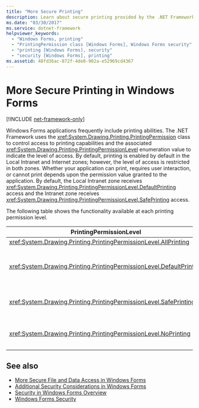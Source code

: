 ```yaml
---
title: "More Secure Printing"
description: Learn about secure printing provided by the .NET Framework, which uses the PrintingPermission class to control access to printing capabilities.
ms.date: "03/30/2017"
ms.service: dotnet-framework
helpviewer_keywords: 
  - "Windows Forms, printing"
  - "PrintingPermission class [Windows Forms], Windows Forms security"
  - "printing [Windows Forms], security"
  - "security [Windows Forms], printing"
ms.assetid: 48fd36ac-872f-4de0-902a-e52969cd4367
---
```

# More Secure Printing in Windows Forms

[!INCLUDE [net-framework-only](includes/net-framework-only.md)]

Windows Forms applications frequently include printing abilities. The .NET Framework uses the <xref:System.Drawing.Printing.PrintingPermission> class to control access to printing capabilities and the associated <xref:System.Drawing.Printing.PrintingPermissionLevel> enumeration value to indicate the level of access. By default, printing is enabled by default in the Local Intranet and Internet zones; however, the level of access is restricted in both zones. Whether your application can print, requires user interaction, or cannot print depends upon the permission value granted to the application. By default, the Local Intranet zone receives <xref:System.Drawing.Printing.PrintingPermissionLevel.DefaultPrinting> access and the Intranet zone receives <xref:System.Drawing.Printing.PrintingPermissionLevel.SafePrinting> access.

The following table shows the functionality available at each printing permission level.

|PrintingPermissionLevel|Description|
|-----------------------------|-----------------|
|<xref:System.Drawing.Printing.PrintingPermissionLevel.AllPrinting>|Provides full access to all installed printers.|
|<xref:System.Drawing.Printing.PrintingPermissionLevel.DefaultPrinting>|Enables programmatic printing to the default printer and safer printing through a restrictive printing dialog box. <xref:System.Drawing.Printing.PrintingPermissionLevel.DefaultPrinting> is a subset of <xref:System.Drawing.Printing.PrintingPermissionLevel.AllPrinting>.|
|<xref:System.Drawing.Printing.PrintingPermissionLevel.SafePrinting>|Provides printing only from a more-restricted dialog box. <xref:System.Drawing.Printing.PrintingPermissionLevel.SafePrinting> is a subset of <xref:System.Drawing.Printing.PrintingPermissionLevel.DefaultPrinting>.|
|<xref:System.Drawing.Printing.PrintingPermissionLevel.NoPrinting>|Prevents access to printers. <xref:System.Drawing.Printing.PrintingPermissionLevel.NoPrinting> is a subset of <xref:System.Drawing.Printing.PrintingPermissionLevel.SafePrinting>.|

## See also

- [More Secure File and Data Access in Windows Forms](more-secure-file-and-data-access-in-windows-forms.md)
- [Additional Security Considerations in Windows Forms](additional-security-considerations-in-windows-forms.md)
- [Security in Windows Forms Overview](security-in-windows-forms-overview.md)
- [Windows Forms Security](windows-forms-security.md)
